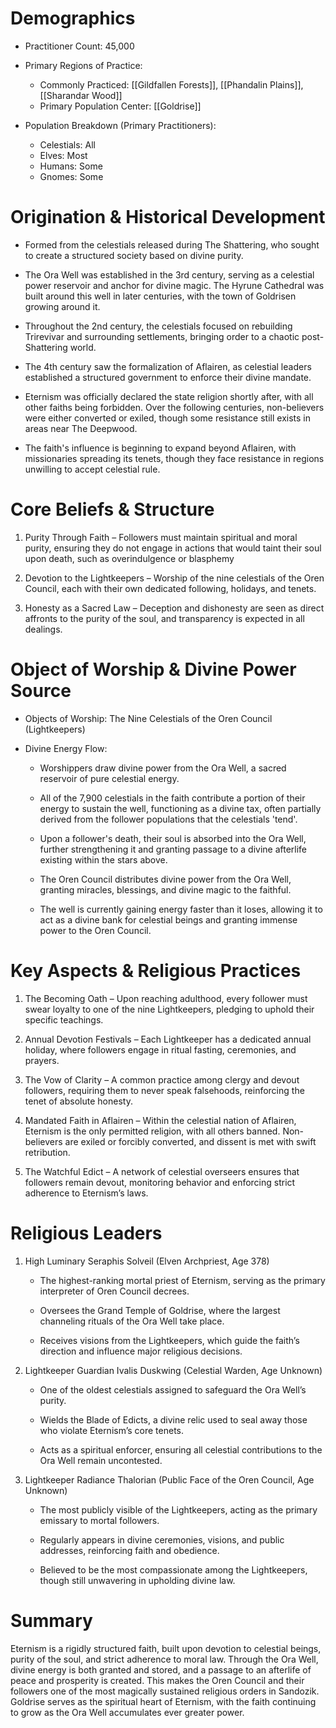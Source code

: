 # Demographics 
- Practitioner Count: 45,000

- Primary Regions of Practice:
	- Commonly Practiced: [[Gildfallen Forests]],  [[Phandalin Plains]], [[Sharandar Wood]]
	- Primary Population Center: [[Goldrise]]
	
- Population Breakdown (Primary Practitioners):
	- Celestials: All
	- Elves: Most
	- Humans: Some
	- Gnomes: Some

# Origination & Historical Development

- Formed from the celestials released during The Shattering, who sought to create a structured society based on divine purity.
    
- The Ora Well was established in the 3rd century, serving as a celestial power reservoir and anchor for divine magic. The Hyrune Cathedral was built around this well in later centuries, with the town of Goldrisen growing around it.
    
- Throughout the 2nd century, the celestials focused on rebuilding Trirevivar and surrounding settlements, bringing order to a chaotic post-Shattering world.
    
- The 4th century saw the formalization of Aflairen, as celestial leaders established a structured government to enforce their divine mandate.
    
- Eternism was officially declared the state religion shortly after, with all other faiths being forbidden. Over the following centuries, non-believers were either converted or exiled, though some resistance still exists in areas near The Deepwood.
    
- The faith's influence is beginning to expand beyond Aflairen, with missionaries spreading its tenets, though they face resistance in regions unwilling to accept celestial rule.
    

# Core Beliefs & Structure

1. Purity Through Faith – Followers must maintain spiritual and moral purity, ensuring they do not engage in actions that would taint their soul upon death, such as overindulgence or blasphemy
    
2. Devotion to the Lightkeepers – Worship of the nine celestials of the Oren Council, each with their own dedicated following, holidays, and tenets.
    
3. Honesty as a Sacred Law – Deception and dishonesty are seen as direct affronts to the purity of the soul, and transparency is expected in all dealings.


# Object of Worship & Divine Power Source

- Objects of Worship: The Nine Celestials of the Oren Council (Lightkeepers)
    
- Divine Energy Flow:

	- Worshippers draw divine power from the Ora Well, a sacred reservoir of pure celestial energy.
	
	- All of the 7,900 celestials in the faith contribute a portion of their energy to sustain the well, functioning as a divine tax, often partially derived from the follower populations that the celestials 'tend'.
	
	- Upon a follower's death, their soul is absorbed into the Ora Well, further strengthening it and granting passage to a divine afterlife existing within the stars above.
	
	- The Oren Council distributes divine power from the Ora Well, granting miracles, blessings, and divine magic to the faithful.
	
	- The well is currently gaining energy faster than it loses, allowing it to act as a divine bank for celestial beings and granting immense power to the Oren Council.
    

# Key Aspects & Religious Practices

1. The Becoming Oath – Upon reaching adulthood, every follower must swear loyalty to one of the nine Lightkeepers, pledging to uphold their specific teachings.
    
2. Annual Devotion Festivals – Each Lightkeeper has a dedicated annual holiday, where followers engage in ritual fasting, ceremonies, and prayers.
    
3. The Vow of Clarity – A common practice among clergy and devout followers, requiring them to never speak falsehoods, reinforcing the tenet of absolute honesty.
    
4. Mandated Faith in Aflairen – Within the celestial nation of Aflairen, Eternism is the only permitted religion, with all others banned. Non-believers are exiled or forcibly converted, and dissent is met with swift retribution.
    
5. The Watchful Edict – A network of celestial overseers ensures that followers remain devout, monitoring behavior and enforcing strict adherence to Eternism’s laws.
    

# Religious Leaders

1. High Luminary Seraphis Solveil (Elven Archpriest, Age 378)
	- The highest-ranking mortal priest of Eternism, serving as the primary interpreter of Oren Council decrees.
	
	- Oversees the Grand Temple of Goldrise, where the largest channeling rituals of the Ora Well take place.
	
	- Receives visions from the Lightkeepers, which guide the faith’s direction and influence major religious decisions.

2. Lightkeeper Guardian Ivalis Duskwing (Celestial Warden, Age Unknown)
	- One of the oldest celestials assigned to safeguard the Ora Well’s purity.
	
	- Wields the Blade of Edicts, a divine relic used to seal away those who violate Eternism’s core tenets.
	
	- Acts as a spiritual enforcer, ensuring all celestial contributions to the Ora Well remain uncontested.

3. Lightkeeper Radiance Thalorian (Public Face of the Oren Council, Age Unknown)
	- The most publicly visible of the Lightkeepers, acting as the primary emissary to mortal followers.
	
	- Regularly appears in divine ceremonies, visions, and public addresses, reinforcing faith and obedience.
	
	- Believed to be the most compassionate among the Lightkeepers, though still unwavering in upholding divine law.


# Summary

Eternism is a rigidly structured faith, built upon devotion to celestial beings, purity of the soul, and strict adherence to moral law. Through the Ora Well, divine energy is both granted and stored, and a passage to an afterlife of peace and prosperity is created. This makes the Oren Council and their followers one of the most magically sustained religious orders in Sandozik. Goldrise serves as the spiritual heart of Eternism, with the faith continuing to grow as the Ora Well accumulates ever greater power.
